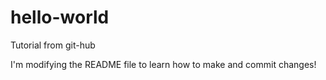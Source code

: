 # hello-world
Tutorial from git-hub

I'm modifying the README file to learn how to make and commit changes!
